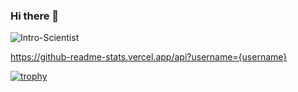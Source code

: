 ### Hi there 👋
![Intro-Scientist](https://user-images.githubusercontent.com/72699045/129462689-028cc56f-c1f4-46be-9b4b-17cadd380f8b.gif)

https://github-readme-stats.vercel.app/api?username={username}

[![trophy](https://github-profile-trophy.vercel.app/?username=ryo-ma&theme=onedark)](https://github.com/ryo-ma/github-profile-trophy)

<!--
**wissenschaftlerin/wissenschaftlerin** is a ✨ _special_ ✨ repository because its `README.md` (this file) appears on your GitHub profile.

Here are some ideas to get you started:

- 🔭 I’m currently working on ...
- 🌱 I’m currently learning ...
- 👯 I’m looking to collaborate on ...
- 🤔 I’m looking for help with ...
- 💬 Ask me about ...
- 📫 How to reach me: ...
- 😄 Pronouns: ...
- ⚡ Fun fact: ...
-->
